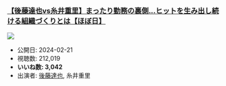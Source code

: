 ### [【後藤達也vs糸井重里】まったり勤務の裏側...ヒットを生み出し続ける組織づくりとは【ほぼ日】](https://www.youtube.com/watch?v=DFBsNsaHzZk)
[![](https://img.youtube.com/vi/DFBsNsaHzZk/sddefault.jpg)](https://www.youtube.com/watch?v=DFBsNsaHzZk)
-   公開日: 2024-02-21
-   視聴数: 212,019
-   **いいね数: 3,042**
-   出演者: [後藤達也](/rehacq_fan/people/後藤達也 "wikilink"), 糸井重里
